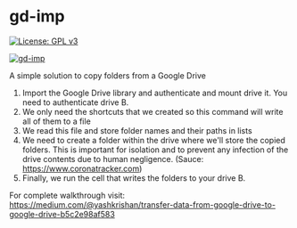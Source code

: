 # gd-imp

[![License: GPL v3](https://img.shields.io/badge/License-GPLv3-blue.svg)](https://www.gnu.org/licenses/gpl-3.0)

[![gd-imp](https://miro.medium.com/max/300/1*nhPJU_eguAWn9BeE2febpQ.png)](https://medium.com/@yashkrishan/transfer-data-from-google-drive-to-google-drive-b5c2e98af583)

A simple solution to copy folders from a Google Drive

1. Import the Google Drive library and authenticate and mount drive it. You need to authenticate drive B.
2. We only need the shortcuts that we created so this command will write all of them to a file
3. We read this file and store folder names and their paths in lists
4. We need to create a folder within the drive where we'll store the copied folders. This is important for isolation and to prevent any infection of the drive contents due to human negligence. (Sauce: https://www.coronatracker.com)
5. Finally, we run the cell that writes the folders to your drive B.

For complete walkthrough visit: https://medium.com/@yashkrishan/transfer-data-from-google-drive-to-google-drive-b5c2e98af583